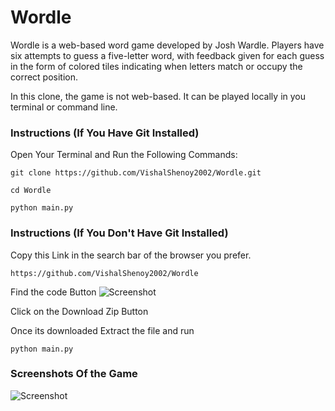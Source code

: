 # Wordle
Wordle is a web-based word game developed by Josh Wardle. Players have six attempts to guess a five-letter word, with feedback given for each guess in the form of colored tiles indicating when letters match or occupy the correct position.

In this clone, the game is not web-based. It can be played locally in you terminal or command line.

### Instructions (If You Have Git Installed)
Open Your Terminal and Run the Following Commands:
```
git clone https://github.com/VishalShenoy2002/Wordle.git
```
```
cd Wordle
```
```
python main.py
```
### Instructions (If You Don't Have Git Installed)
Copy this Link in the search bar of the browser you prefer.
```
https://github.com/VishalShenoy2002/Wordle
```
Find the code Button
![Screenshot](https://user-images.githubusercontent.com/61897464/153996484-bf32f185-a6b3-4581-871c-7476ff291f13.png)

Click on the Download Zip Button

Once its downloaded Extract the file and run 
```
python main.py
```

### Screenshots Of the Game

![Screenshot](https://user-images.githubusercontent.com/61897464/153997144-3c9bdb55-a30a-4bb1-af7e-3930cdccefce.png)

